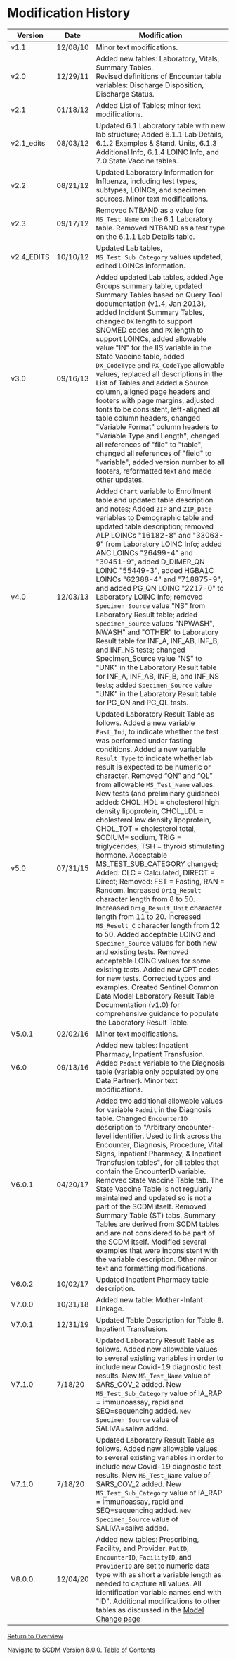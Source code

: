 
# Modification History

|Version |Date|Modification|
|---------|--------|--------|
|v1.1|12/08/10|Minor text modifications.|SOC|
|v2.0|12/29/11|Added new tables: Laboratory, Vitals, Summary Tables. <br>Revised definitions of Encounter table variables: Discharge Disposition, Discharge Status.|SOC|
|v2.1|01/18/12|Added List of Tables; minor text modifications.|SOC|
|v2.1_edits|08/03/12|Updated 6.1 Laboratory table with new lab structure; Added 6.1.1 Lab Details, 6.1.2 Examples & Stand. Units, 6.1.3 Additional Info, 6.1.4 LOINC Info, and 7.0 State Vaccine tables.|SOC|
|v2.2|08/21/12|Updated Laboratory Information for Influenza, including test types, subtypes, LOINCs, and specimen sources. Minor text modifications.|SOC|
|v2.3|09/17/12|Removed NTBAND as a value for `MS_Test_Name` on the 6.1 Laboratory table. Removed NTBAND as a test type on the 6.1.1 Lab Details table.|SOC|
|v2.4_EDITS|10/10/12|Updated Lab tables, `MS_Test_Sub_Category` values updated, edited LOINCs information.|SOC|
|v3.0|09/16/13|Added updated Lab tables, added Age Groups summary table, updated Summary Tables based on Query Tool documentation (v1.4, Jan 2013), added Incident Summary Tables, changed `DX` length to support SNOMED codes and `PX` length to support LOINCs, added allowable value "IN" for the IIS variable in the State Vaccine table, added `DX_CodeType` and `PX_CodeType` allowable values, replaced all descriptions in the List of Tables and added a Source column, aligned page headers and footers with page margins, adjusted fonts to be consistent, left-aligned all table column headers, changed "Variable Format" column headers to "Variable Type and Length", changed all references of "file" to "table", changed all references of "field" to "variable", added version number to all footers, reformatted text and made other updates.|SOC|
|v4.0|12/03/13|Added `Chart` variable to Enrollment table and updated table description and notes; Added `ZIP` and `ZIP_Date` variables to Demographic table and updated table description; removed ALP LOINCs "16182-8" and "33063-9" from Laboratory LOINC Info; added ANC LOINCs "26499-4" and "30451-9", added D_DIMER_QN LOINC "55449-3", added HGBA1C LOINCs "62388-4" and "718875-9", and added PG_QN LOINC "2217-0" to Laboratory LOINC Info; removed `Specimen_Source` value "NS" from Laboratory Result table; added `Specimen_Source` values "NPWASH", NWASH" and "OTHER" to Laboratory Result table for INF_A, INF_AB, INF_B, and INF_NS tests; changed Specimen_Source value "NS" to "UNK" in the  Laboratory Result table for INF_A, INF_AB, INF_B, and INF_NS tests; added `Specimen_Source` value "UNK"  in the  Laboratory Result table for PG_QN and PG_QL tests.|SOC|
|v5.0|07/31/15|Updated Laboratory Result Table as follows. Added a new variable `Fast_Ind`, to indicate whether the test was performed under fasting conditions. Added a new variable `Result_Type` to indicate whether lab result is expected to be numeric or character. Removed “QN” and “QL” from allowable `MS_Test_Name` values. New tests (and preliminary guidance) added: CHOL_HDL = cholesterol high density lipoprotein, CHOL_LDL = cholesterol low density lipoprotein, CHOL_TOT = cholesterol total, SODIUM= sodium, TRIG = triglycerides, TSH = thyroid stimulating hormone. Acceptable MS_TEST_SUB_CATEGORY  changed; Added: CLC = Calculated, DIRECT = Direct; Removed: FST = Fasting, RAN = Random. Increased `Orig_Result` character length from 8 to 50. Increased `Orig_Result_Unit` character length from 11 to 20. Increased `MS_Result_C` character length from 12 to 50. Added acceptable LOINC and `Specimen_Source` values for both new and existing tests. Removed acceptable LOINC values for some existing tests. Added new CPT codes for new tests. Corrected typos and examples. Created Sentinel Common Data Model Laboratory Result Table Documentation (v1.0) for comprehensive  guidance to populate the Laboratory Result Table.|SOC|
|V5.0.1|02/02/16|Minor text modifications.|SOC|
|V6.0|09/13/16|Added new tables: Inpatient Pharmacy, Inpatient Transfusion. Added `Padmit` variable to the Diagnosis table (variable only populated by one Data Partner). Minor text modifications.|SOC|
|V6.0.1|04/20/17|Added two additional allowable values for variable `Padmit` in the Diagnosis table. Changed `EncounterID` description to "Arbitrary encounter-level identifier. Used to link across the Encounter, Diagnosis, Procedure, Vital Signs, Inpatient Pharmacy, & Inpatient Transfusion tables", for all tables that contain the EncounterID variable. Removed State Vaccine Table tab. The State Vaccine Table is not regularly maintained and updated so is not a part of the SCDM itself. Removed Summary Table (ST) tabs. Summary Tables are derived from SCDM tables and are not considered to be part of the SCDM itself. Modified several examples that were inconsistent with the variable description. Other minor text and formatting modifications.|SOC|
|V6.0.2|10/02/17|Updated Inpatient Pharmacy table description.|SOC|
|V7.0.0|10/31/18|Added new table: Mother-Infant Linkage.|SOC|
|V7.0.1|12/31/19|Updated Table Description for Table 8. Inpatient Transfusion.|SOC|
|V7.1.0|7/18/20|Updated Laboratory Result Table as follows. Added new allowable values to several existing variables in order to include new Covid-19 diagnostic test results. New `MS_Test_Name` value of SARS_COV_2 added.  New `MS_Test_Sub_Category` value of IA_RAP = immunoassay, rapid and SEQ=sequencing added. `New Specimen_Source` value of SALIVA=saliva added.|SOC|
|V7.1.0|7/18/20|Updated Laboratory Result Table as follows. Added new allowable values to several existing variables in order to include new Covid-19 diagnostic test results. New `MS_Test_Name` value of SARS_COV_2 added.  New `MS_Test_Sub_Category` value of IA_RAP = immunoassay, rapid and SEQ=sequencing added. `New Specimen_Source` value of SALIVA=saliva added.|SOC|
|V8.0.0.|12/04/20|Added new tables: Prescribing, Facility, and Provider. `PatID`, `EncounterID`, `FacilityID`, and `ProviderID` are set to numeric data type with as short a variable length as needed to capture all values. All identification variable names end with "ID". Additional modifications to other tables as discussed in the [Model Change page](800_2FM_Model_Change_Facility_Provider.md)|SOC|

[Return to Overview](800_1FM_overview.md)

[Navigate to SCDM Version 8.0.0. Table of Contents](800_0FM_atoc_scdm.md)
